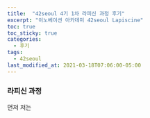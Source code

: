 ```yaml
---
title:  "42seoul 4기 1차 라피신 과정 후기"
excerpt: "이노베이션 아카데미 42seoul Lapiscine"
toc: true
toc_sticky: true
categories:
  - 후기
tags:
  - 42seoul
last_modified_at: 2021-03-18T07:06:00-05:00
---
```


### 라피신 과정  
먼저 저는 

